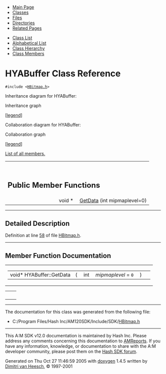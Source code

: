 <div class="tabs">

- [Main Page](index.md)
- <span id="current">[Classes](annotated.md)</span>
- [Files](files.md)
- [Directories](dirs.md)
- [Related Pages](pages.md)

</div>

<div class="tabs">

- [Class List](annotated.md)
- [Alphabetical List](classes.md)
- [Class Hierarchy](hierarchy.md)
- [Class Members](functions.md)

</div>

# HYABuffer Class Reference

`#include <`<a href="HBitmap_8h-source.md" class="el"><code>HBitmap.h</code></a>`>`

Inheritance diagram for HYABuffer:

<span class="image placeholder" original-image-src="classHYABuffer__inherit__graph.gif" original-image-title="" border="0" usemap="#HYABuffer__inherit__map">Inheritance graph</span>

\[[legend](graph_legend.md)\]

Collaboration diagram for HYABuffer:

<span class="image placeholder" original-image-src="classHYABuffer__coll__graph.gif" original-image-title="" border="0" usemap="#HYABuffer__coll__map">Collaboration graph</span>

\[[legend](graph_legend.md)\]

[List of all members.](classHYABuffer-members.md)

<table data-border="0" data-cellpadding="0" data-cellspacing="0">
<colgroup>
<col style="width: 50%" />
<col style="width: 50%" />
</colgroup>
<tbody>
<tr>
<td></td>
<td></td>
</tr>
<tr>
<td colspan="2"><br />
&#10;<h2 id="public-member-functions">Public Member Functions</h2></td>
</tr>
<tr>
<td class="memItemLeft" style="text-align: right;" data-nowrap="" data-valign="top">void * </td>
<td class="memItemRight" data-valign="bottom"><a href="classHYABuffer.md#0d8d80e83c37f330460175a261e91967" class="el">GetData</a> (int mipmaplevel=0)</td>
</tr>
</tbody>
</table>

------------------------------------------------------------------------

<span id="_details"></span>

## Detailed Description

Definition at line <a href="HBitmap_8h-source.md#l00058" class="el">58</a> of file <a href="HBitmap_8h-source.md" class="el">HBitmap.h</a>.

------------------------------------------------------------------------

## Member Function Documentation

<span id="0d8d80e83c37f330460175a261e91967" class="anchor"></span>

<table class="mdTable" data-cellpadding="2" data-cellspacing="0">
<colgroup>
<col style="width: 100%" />
</colgroup>
<tbody>
<tr>
<td class="mdRow"><table data-cellpadding="0" data-cellspacing="0" data-border="0">
<tbody>
<tr>
<td class="md" data-nowrap="" data-valign="top">void* HYABuffer::GetData</td>
<td class="md" data-valign="top">( </td>
<td class="md" data-nowrap="" data-valign="top">int </td>
<td class="mdname1" data-valign="top" data-nowrap=""><em>mipmaplevel</em> = <code>0</code></td>
<td class="md" data-valign="top"> ) </td>
<td class="md" data-nowrap=""></td>
</tr>
</tbody>
</table></td>
</tr>
</tbody>
</table>

|     |     |
|-----|-----|
|     |     |

------------------------------------------------------------------------

The documentation for this class was generated from the following file:

- C:/Program Files/Hash Inc/AM120SDK/Include/SDK/<a href="HBitmap_8h-source.md" class="el">HBitmap.h</a>

------------------------------------------------------------------------

<span class="small">This A:M SDK v12.0 documentation is maintained by Hash Inc. Please address any comments concerning this documentation to [AMReports](http://www.hash.com/reports). If you have any information, knowledge, or documentation to share with the A:M developer community, please post them on the [Hash SDK forum](http://www.hash.com/forums/index.php?showforum=11).</span>

Generated on Thu Oct 27 11:46:59 2005 with [<span class="image placeholder" original-image-src="doxygen.png" original-image-title="" height="45" width="100" align="middle" border="0">doxygen</span>](http://www.doxygen.org/index.html) 1.4.5 written by [Dimitri van Heesch](mailto:dimitri@stack.nl), © 1997-2001
